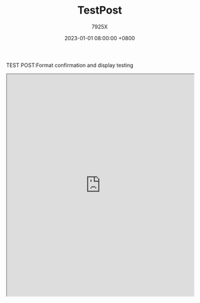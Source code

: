 ﻿---
title: TestPost
date: 2023-01-01 08:00:00 +0800
author: 7925X
---

TEST POST:Format confirmation and display testing

<iframe src="http://y.dialwo.com/7925X2024/test.pdf" width="100%" height="600px"></iframe>

# [<i class="fa-solid fa-hippo fa-bounce fa-sm"></i>](https://vex7925x.github.io)
